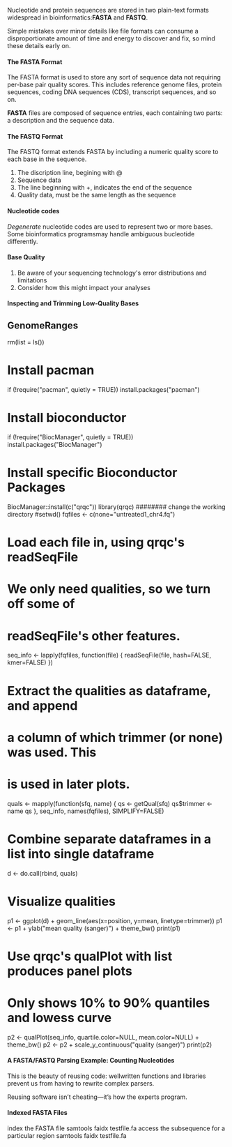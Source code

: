 Nucleotide and protein sequences are stored in two plain-text formats widespread in bioinformatics:**FASTA** and **FASTQ**.

Simple mistakes over minor details like file formats can consume a disproportionate amount of time and energy to discover and fix, so mind these details early on.

#### The FASTA Format
The FASTA format is used to store any sort of sequence data not requiring per-base pair quality scores. This includes reference genome files, protein sequences, coding DNA sequences (CDS), transcript sequences, and so on.

**FASTA** files are composed of sequence entries, each containing two parts: a description and the sequence data. 

#### The FASTQ Format
The FASTQ format extends FASTA by including a numeric quality score to each base in the sequence.
1. The discription line, begining with @
2. Sequence data
3. The line beginning with +, indicates the end of the sequence
4. Quality data, must be the same length as the sequence

#### Nucleotide codes
*Degenerate* nucleotide codes are used to represent two or more bases. Some bioinformatics programsmay handle ambiguous bucleotide differently.

#### Base Quality
1. Be aware of your sequencing technology's error distributions and limitations
2. Consider how this might impact your analyses

#### Inspecting and Trimming Low-Quality Bases
  ## GenomeRanges
  rm(list = ls())
  # Install pacman
  if (!require("pacman", quietly = TRUE))
    install.packages("pacman")
  # Install bioconductor
  if (!require("BiocManager", quietly = TRUE))
    install.packages("BiocManager")
  # Install specific Bioconductor Packages
  BiocManager::install(c("qrqc"))
  library(qrqc)
  ######## change the working directory
  #setwd()
  fqfiles <- c(none="untreated1_chr4.fq")
  # Load each file in, using qrqc's readSeqFile
  # We only need qualities, so we turn off some of
  # readSeqFile's other features.
  seq_info <- lapply(fqfiles, function(file) {
    readSeqFile(file, hash=FALSE, kmer=FALSE)
  })
  # Extract the qualities as dataframe, and append
  # a column of which trimmer (or none) was used. This
  # is used in later plots.
  quals <- mapply(function(sfq, name) {
    qs <- getQual(sfq)
    qs$trimmer <- name
    qs
  }, seq_info, names(fqfiles), SIMPLIFY=FALSE)
  # Combine separate dataframes in a list into single dataframe
  d <- do.call(rbind, quals)
  # Visualize qualities
  p1 <- ggplot(d) + geom_line(aes(x=position, y=mean, linetype=trimmer))
  p1 <- p1 + ylab("mean quality (sanger)") + theme_bw()
  print(p1)
  # Use qrqc's qualPlot with list produces panel plots
  # Only shows 10% to 90% quantiles and lowess curve
  p2 <- qualPlot(seq_info, quartile.color=NULL, mean.color=NULL) + theme_bw()
  p2 <- p2 + scale_y_continuous("quality (sanger)")
  print(p2)

#### A FASTA/FASTQ Parsing Example: Counting Nucleotides
This is the beauty of reusing code: wellwritten functions and libraries prevent us from having to rewrite complex parsers.

Reusing software isn’t cheating—it’s how the experts program.

#### Indexed FASTA Files
index the FASTA file
    samtools faidx testfile.fa
access the subsequence for a particular region
    samtools faidx testfile.fa <region>
